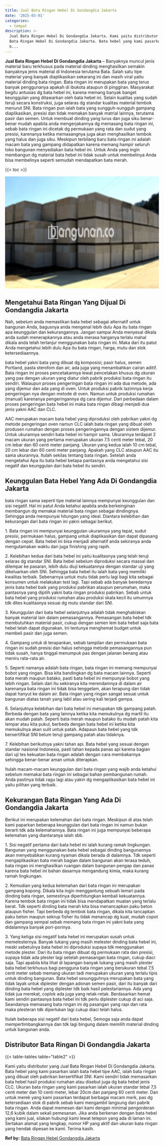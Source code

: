 ```yaml
---
title: Jual Bata Ringan Hebel Di Gondangdia Jakarta
date: '2025-03-01'
categories:
  - tempat
description: >-
  Jual Bata Ringan Hebel Di Gondangdia Jakarta. Kami yaitu distributor yang Jual
  Bata Ringan Hebel Di Gondangdia Jakarta. Bata hebel yang kami pasarkan ialah
  b...
---
```


**Jual Bata Ringan Hebel Di Gondangdia Jakarta** – Banyaknya muncul jenis material baru terkhusus pada material dinding menghasilkan semakin banyaknya jenis material di Indonesia terutama Bata. Salah satu tipe material yang banyak diaplikasikan sekarang ini dan masih viral yaitu material dinding bata ringan. Bata ringan ini merupakan bata yang terus banyak penggunanya apakah di ibukota ataupun di pinggiran. Masyarakat begitu antusias dg bata hebel ini, karena memang banyak banget keunggulan yang ditawarkan oleh bata hebel ini. Selain kualitas yang sudah teruji secara konstruksi, juga selaras dg standar kualitas material tembok menurut SNI. Bata ringan pun ialah bata yang sungguh-sungguh gampang diaplikasikan, presisi dan tidak memakan banyak matrial lainnya, terutama pasir dan semen. Untuk membuat dinding yang lurus dan juga siku benar-benar mudah apabila anda mengerjakannya dg memasang bata ringan ini, sebab bata ringan ini dicetak dg permukaan yang rata dan sudut yang presisi, karenanya ketika memasangnya juga akan menghasilkan tembok yang halus dan juga siku. Meskipun terbilang baru bata ringan ini adalah macam bata yang gampang didapatkan karena memang hampir seluruh toko bangunan menyediakan bata hebel ini. Untuk Anda yang ingin membangun dg material bata hebel ini tidak susah untuk membelinya Anda bisa membelinya seperti semudah mendapatkan bata merah.

{{< toc >}}

![Jual Bata Ringan Hebel Di Gondangdia Jakarta](/images/jual-hebel-murah-35.png)

## Mengetahui Bata Ringan Yang Dijual Di Gondangdia Jakarta

Nah, sebelum anda memastikan bata hebel sebagai alternatif untuk bangunan Anda, bagusnya anda mengenal lebih dulu Apa itu bata ringan apa keunggulan dan kekurangannya. Jangan sampai Anda menyesal dikala anda sudah menerapkannya atau anda merasa harganya terlalu mahal dikala anda telah terlanjur menggunakan bata ringan ini. Maka dari itu patut Anda mengetahui lebih dulu Apa itu bata ringan, harga, mutu dan stok ketersediaannya.

bata hebel yakni bata yang dibuat dg komposisi; pasir halus, semen Portland, pasta sterofom dan air, ada juga yang menambahkan cairan aditif. Bata ringan ini proses pencetakannya lewat pencetakan khusus dg ukuran yang pas dengan ukuran yang diatur oleh pabrik produksi bata ringan itu sendiri. Walaupun proses pengeringan bata ringan ini ada dua metode, ada yang dijemur dan ada yang di oven. Untuk produksi pabrik lazimnya kerja pengeringan nya dengan metode di oven. Namun untuk produksi rumahan (manual) karenanya pengeringannya dg cara dijemur. Dari perbedaan dalam proses pengeringan bata hebel ini maka bata ringan dibagi menjadi dua jenis yakni AAC dan CLC.

AAC merupakan macam bata hebel yang diproduksi oleh pabrikan yakni dg metode pengeringan oven namun CLC ialah bata ringan yang dibuat oleh produsen rumahan dengan proses pengeringannya dengan sistem dijemur. Untuk ukurannya sendiri bata hebel ini hampir sama. Ukurannya terdapat 2 macam ukuran yang pertama merupakan ukuran 7.5 centi meter tebal, 20 cm lebar dan 60 centi meter panjang. Ukuran yang kedua ialah 10 cm tebal, 20 cm lebar dan 60 centi meter panjang. Apakah yang CLC ataupun AAC itu sama ukurannya. Itulah sekilas tentang bata ringan. Setelah anda mengetahui Apa itu bata hebel betapa pantasnya anda mengetahui sisi negatif dan keunggulan dari bata hebel itu sendiri.

## Keunggulan Bata Hebel Yang Ada Di Gondangdia Jakarta

bata ringan sama seperti tipe material lainnya mempunyai keunggulan dan sisi negatif. Hal ini patut Anda ketahui apabila anda berkeinginan membangun dg memakai material bata ringan sebagai dindingnya. Sehingga anda mempunyai hitungan yang ideal. Diantara kelebihan dan kekurangan dari bata ringan ini yakni sebagai berikut.

1\. Bata ringan ini mempunyai keunggulan ukurannya yang tepat, sudut presisi, permukaan halus, gampang untuk diaplikasikan dan dapat dipasang dengan cepat. Bata hebel ini bisa menjadi alternatif anda sekiranya anda mengutamakan waktu dan juga finishing yang rapih.

2\. Kelebihan kedua dari bata hebel ini yaitu kualitasnya yang telah teruji selaras dg standar SNI. Bata hebel sebelum diproduksi secara massal dan dilempar ke pasaran, lebih dulu diuji kekuatannya dengan standar uji yang dikeluarkan oleh SNI. Sehingga bata hebel itu ialah bata yang memiliki kwalitas terbaik. Sebenarnya untuk mutu tidak perlu lagi bagi kita sebagai konsumen untuk melakukan test lagi. Tapi sebab ada banyak beredarnya jenis bata hebel baik yang produksi pabrikan ataupun perumahan, maka pantasnya yang dipilih yakni bata ringan produksi pabrikan. Sebab untuk bata hebel yang produksi rumahan atau produksi skala kecil itu umumnya tdk dites kualitasnya sesuai dg mutu standar dari SNI.

3\. Keunggulan dari bata hebel selanjutnya adalah tidak menghabiskan banyak material lain dalam pemasangannya. Pemasangan bata hebel tdk membutuhkan material pasir, cukup dengan semen lem bata hebel saja bata hebel telah dapat digunakan. Ini tentunya menghemat budget untuk membeli pasir dan juga semen.

4\. Gampang untuk di terapankan, sebab tampilan dan permukaan bata ringan ini sudah presisi dan halus sehingga metode pemasangannya pun tidak susah, hanya tinggal menumpuk pas dengan jalanan benang atau meniru rata-rata air.

5\. Seperti namanya adalah bata ringan, bata ringan ini memang mempunyai bobot yang ringan. Bisa kita bandingkan dg bata macam lainnya. Seperti bata merah maupun batako, pasti bata hebel ini mempunyai bobot yang lebih ringan. Selain dari itu sekiranya kita merendamnya di dalam air karenanya bata ringan ini tidak bisa tenggelam, akan terapung dan tidak dapat hanyut ke dalam air. Bata ringan yang ringan sangat sesuai untuk bangunan diatas tanah yang labil atau sering kali terjadi gempa.

6\. Selanjutnya kelebihan dari bata hebel ini merupakan tdk gampang patah. Berbeda dengan bata yang lainnya ketika kita memukulnya dg martil itu akan mudah patah. Seperti bata merah maupun batako itu mudah patah kita lempar atau kita pukul, berbeda dengan bata hebel ini ketika kita memukulnya akan sulit untuk patah. Adapaun bata hebel yang tdk bersertifikat SNI belum teruji gampang patah atau tidaknya.

7\. Kelebihan berikutnya yakni tahan api. Bata hebel yang sesuai dengan standar nasional Indonesia, pasti tahan kepada panas api karena bagian dari uji tes kekuatan bata ringan adalah dengan cara membakarnya sehingga benar-benar aman untuk diterapkan.

Itulah macam-macam keunggulan dari bata ringan yang wajib anda ketahui sebelum memakai bata ringan ini sebagai bahan pembangunan rumah. Anda pastinya tidak ragu lagi atau yakin dg mengaplikasikan bata hebel ini yaitu pilihan yang terbaik.

## Kekurangan Bata Ringan Yang Ada Di Gondangdia Jakarta

Berikut ini merupakan kelemahan dari bata ringan. Meskipun di atas telah kami paparkan beberapa keunggulan dari bata ringan ini namun bukan berarti tdk ada kelemahannya. Bata ringan ini juga mempunyai beberapa kelemahan yang diantaranya ialah sbb.

1\. Sisi negatif pertama dari bata hebel ini ialah kurang ramah lingkungan. Bangunan yang menggunakan bata hebel sebagai dinding bangunannya akan menyebabkan kurang nyaman dikala berada di dalamnya. Tdk seperti mengaplikasikan bata merah bagian dalam bangunan akan terasa teduh, bata ringan ini menghasilkan ruangan dalam bangunan pengap dan panas karena bata hebel ini bahan dasarnya mengandung kimia, maka kurang ramah lingkungan.

2\. Kemudian yang kedua kelemahan dari bata ringan ini merupakan gampang kopong. Dikala kita ingin menggantung sebuah lemari pada dinding bata ringan, semestinya diperhitungkan kembali kekuatannya. Karena tembok bata ringan ini tidak bisa mendapatkan muatan yang terlalu berat. Tdk seperti dinding bata merah kita bisa menancapkan paku beton ataupun fisher. Tapi berbeda dg tembok bata ringan, dikala kita tancapkan paku beton maupun sekrup fisher itu tidak menancap dg kuat, mudah copot dan gampang sempal sebab memang bata ringan ini yakni bata yang didalamnya banyak pori-porinya.

3\. Yang ketiga sisi negatif bata hebel ini merupakan susah untuk memelesternya. Banyak tukang yang masih melester dinding bata hebel ini, meski sebetulnya bata hebel ini diproduksi supaya tdk menggunakan metode plester. Dari itu bata ringan dibuat dg permukaan rata dan presisi, supaya tidak ada plester lagi setelah pemasangan bata ringan, cukup diaci saja. Tapi apabila kita lihat di lapangan banyak tukang yang masih plester bata hebel terkhusus bagi pengguna bata ringan yang berukuran tebal 7,5 centi meter sebab memang ukuran tadi merupakan ukuran yang terlalu tipis untuk dinding bangunan. Bata hebel sesungguhnya merupakan bata yang tidak layak untuk diplester dengan adonan semen pasir, dari itu banyak dari dinding bata hebel yang diplester tdk baik hasil pelestariannya. Ada yang tidak jua merekat, coplok ada juga yang retak-retak. Berdasarkan hemat kami sendiri pantasnya bata hebel ini tdk perlu diplester cukup di aci saja. Seandainya memasang bata ringan ini dg pasangan yang rapi dan rata maka plesteran tdk diperlukan lagi cukup diaci telah halus.

Itulah beberapa sisi negatif dari bata hebel, Semoga saja anda dapat mempertimbangkannya dan tdk lagi bingung dalam memilih material dinding untuk bangunan anda.

## Distributor Bata Ringan Di Gondangdia Jakarta

{{< table-tables table="table2" >}}

Kami yaitu distributor yang Jual Bata Ringan Hebel Di Gondangdia Jakarta. Bata hebel yang kami pasarkan ialah bata hebel tipe AAC, ialah bata ringan yang dibuat oleh pabrikan bersertifikat SNI. Kami sendiri tidak memasarkan bata hebel hasil produksi rumahan atau disebut juga dg bata hebel jenis CLC. Ukuran bata ringan yang kami pasarkan ialah ukuran standar tebal 7,5 centi meter dan 10 centi meter, lebar 20cm dan panjang 60 centi meter. Dan untuk merek yang kami pasarkan terdapat berbagai macam merk, pas dg ketersediaan stok di pabrik sebab kami mengambil langsung dari pabrik bata ringan. Anda dapat memesan dari kami dengan minimal pengorderan 12,6 kubik dalam sekali pemesanan. Jika anda berkenan dengan bata hebel yang kami jual, silakan hubungi kami lewat telepon yang ada di laman ini. Sertakan alamat yang lengkap, nomor HP yang aktif dan ukuran bata ringan yang hendak dipesan ke kami. Terima kasih.

**Ref by:** [Bata Ringan Hebel Gondangdia Jakarta](https://id.wikipedia.org/wiki/Bata)
